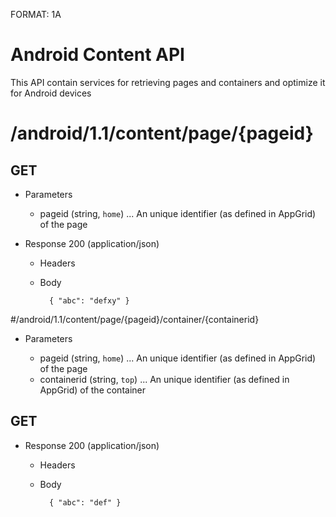 FORMAT: 1A

# Android Content API
This API contain services for retrieving pages and containers and optimize it for Android devices 


# /android/1.1/content/page/{pageid}

## GET 

+ Parameters

    + pageid (string, `home`) ... An unique identifier (as defined in AppGrid) of the page
+ Response 200 (application/json)

    + Headers


    + Body

            { "abc": "defxy" }

#/android/1.1/content/page/{pageid}/container/{containerid}

+ Parameters

    + pageid (string, `home`) ... An unique identifier (as defined in AppGrid) of the page
    + containerid (string, `top`) ... An unique identifier (as defined in AppGrid) of the container

## GET 

+ Response 200 (application/json)

    + Headers


    + Body

            { "abc": "def" }
